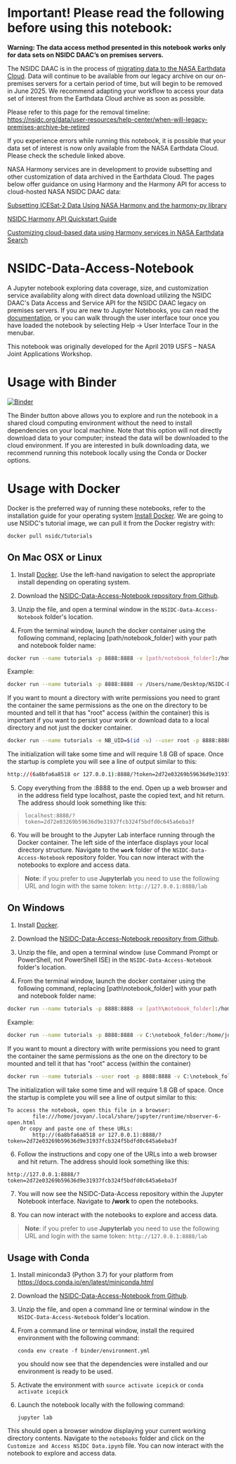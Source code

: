# Important! Please read the following before using this notebook:

**Warning: The data access method presented in this notebook works only for data sets on NSIDC DAAC’s on premises servers.**

The NSIDC DAAC is in the process of [migrating data to the NASA Earthdata Cloud](https://nsidc.org/data/user-resources/help-center/faqs-about-nsidc-daacs-earthdata-cloud-migration).  Data will continue to be available from our legacy archive on our on-premises servers for a certain period of time, but will begin to be removed in June 2025.  We recommend adapting your workflow to access your data set of interest from the Earthdata Cloud archive as soon as possible.

Please refer to this page for the removal timeline: https://nsidc.org/data/user-resources/help-center/when-will-legacy-premises-archive-be-retired

If you experience errors while running this notebook, it is possible that your data set of interest is now only available from the NASA Earthdata Cloud.  Please check the schedule linked above.

NASA Harmony services are in development to provide subsetting and other customization of data archived in the Earthdata Cloud.  The pages below offer guidance on using Harmony and the Harmony API for access to cloud-hosted NASA NSIDC DAAC data:

[Subsetting ICESat-2 Data Using NASA Harmony and the harmony-py library](https://nasa-openscapes.github.io/earthdata-cloud-cookbook/tutorials/IS2_Harmony.html)

[NSIDC Harmony API Quickstart Guide](https://nsidc.org/data/user-resources/help-center/harmony-api-quickstart-guide-customizing-nasa-nsidc-daac-data-earthdata-cloud)

[Customizing cloud-based data using Harmony services in NASA Earthdata Search](https://nsidc.org/data/user-resources/help-center/search-order-and-customize-nsidc-daac-data-nasa-earthdata-search)

# NSIDC-Data-Access-Notebook

A Jupyter notebook exploring data coverage, size, and customization service availability along with direct data download utilizing the NSIDC DAAC's Data Access and Service API for the NSIDC DAAC legacy on premises servers. If you are new to Jupyter Notebooks, you can read the [documentation](https://jupyter-notebook.readthedocs.io/en/stable/index.html), or you can walk through the user interface tour once you have loaded the notebook by selecting Help -> User Interface Tour in the menubar.

This notebook was originally developed for the April 2019 USFS – NASA Joint Applications Workshop.

# Usage with Binder

[![Binder](https://mybinder.org/badge_logo.svg)](https://mybinder.org/v2/gh/nsidc/NSIDC-Data-Access-Notebook/73ba6a37a0a2934c8da336aeb85004cabf923dd4)

The Binder button above allows you to explore and run the notebook in a shared cloud computing environment without the need to install dependencies on your local machine. Note that this option will not directly download data to your computer; instead the data will be downloaded to the cloud environment. If you are interested in bulk downloading data, we recommend running this notebook locally using the Conda or Docker options.

# Usage with Docker

Docker is the preferred way of running these notebooks, refer to the installation guide for your operating system [Install Docker](https://docs.docker.com/get-docker/). We are going to use NSIDC's tutorial image, we can pull it from the Docker registry with:

`docker pull nsidc/tutorials`

## On Mac OSX or Linux


1. Install [Docker](https://docs.docker.com/install/). Use the left-hand navigation to select the appropriate install depending on operating system.

2. Download the [NSIDC-Data-Access-Notebook repository from Github](https://github.com/nsidc/NSIDC-Data-Access-Notebook/archive/master.zip).

3. Unzip the file, and open a terminal window in the `NSIDC-Data-Access-Notebook` folder's location.

4. From the terminal window, launch the docker container using the following command, replacing [path/notebook_folder] with your path and notebook folder name:


```bash
docker run --name tutorials -p 8888:8888 -v [path/notebook_folder]:/home/jovyan/work nsidc/tutorials
```
Example:
```bash
docker run --name tutorials -p 8888:8888 -v /Users/name/Desktop/NSIDC-Data-Access-Notebook:/home/jovyan/work nsidc/tutorials
```
If you want to mount a directory with write permissions you need to grant the container the same permissions as the one on the directory to be mounted and tell it that has "root" access (within the container) this is important if you want to persist your work or download data to a local directory and not just the docker container.

```bash
docker run --name tutorials -e NB_UID=$(id -u) --user root -p 8888:8888 -v  /Users/name/Desktop/NSIDC-Data-Access-Notebook:/home/jovyan/work nsidc/tutorials
```

The initialization will take some time and will require 1.8 GB of space. Once the startup is complete you will see a line of output similar to this:

```bash
http://(6a8bfa6a8518 or 127.0.0.1):8888/?token=2d72e03269b59636d9e31937fcb324f5bdfd0c645a6eba3f
```

5. Copy everything from the :8888 to the end. Open up a web browser and in the address field type localhost, paste the copied text, and hit return. The address should look something like this:

> `localhost:8888/?token=2d72e03269b59636d9e31937fcb324f5bdfd0c645a6eba3f`

6. You will be brought to the Jupyter Lab interface running through the Docker container. The left side of the interface displays your local directory structure. Navigate to the **`work`** folder of the `NSIDC-Data-Access-Notebook` repository folder. You can now interact with the notebooks to explore and access data.

> **Note**: if you prefer to use **Jupyterlab** you need to use the following URL and login with the same token:
>  `http://127.0.0.1:8888/lab`

## On Windows

1. Install [Docker](https://docs.docker.com/docker-for-windows/install/).

2. Download the [NSIDC-Data-Access-Notebook repository from Github](https://github.com/nsidc/NSIDC-Data-Access-Notebook/archive/master.zip).

3. Unzip the file, and open a terminal window (use Command Prompt or PowerShell, not PowerShell ISE) in the `NSIDC-Data-Access-Notebook` folder's location.

5. From the terminal window, launch the docker container using the following command, replacing [path\notebook_folder] with your path and notebook folder name:

```bash
docker run --name tutorials -p 8888:8888 -v [path\notebook_folder]:/home/jovyan/work nsidc/tutorials 
```

Example:

```bash 
docker run --name tutorials -p 8888:8888 -v C:\notebook_folder:/home/jovyan/work nsidc/tutorials
```

If you want to mount a directory with write permissions you need to grant the container the same permissions as the one on the directory to be mounted and tell it that has "root" access (within the container)
```bash
docker run --name tutorials --user root -p 8888:8888 -v C:\notebook_folder:/home/jovyan/work nsidc/tutorials
```
The initialization will take some time and will require 1.8 GB of space. Once the startup is complete you will see a line of output similar to this:

```
To access the notebook, open this file in a browser:
        file:///home/jovyan/.local/share/jupyter/runtime/nbserver-6-open.html
    Or copy and paste one of these URLs:
        http://(6a8bfa6a8518 or 127.0.0.1):8888/?token=2d72e03269b59636d9e31937fcb324f5bdfd0c645a6eba3f
```

6. Follow the instructions and copy one of the URLs into a web browser and hit return. The address should look something like this:

`http://127.0.0.1:8888/?token=2d72e03269b59636d9e31937fcb324f5bdfd0c645a6eba3f`

7. You will now see the NSIDC-Data-Access repository within the Jupyter Notebook interface. Navigate to **/work** to open the notebooks. 

8. You can now interact with the notebooks to explore and access data.

> **Note**: if you prefer to use **Jupyterlab** you need to use the following URL and login with the same token:
>  `http://127.0.0.1:8888/lab`

## Usage with Conda

1. Install miniconda3 (Python 3.7) for your platform from https://docs.conda.io/en/latest/miniconda.html

2. Download the [NSIDC-Data-Access-Notebook from Github](https://github.com/nsidc/NSIDC-Data-Access-Notebook/archive/master.zip).

3. Unzip the file, and open a command line or terminal window in the `NSIDC-Data-Access-Notebook` folder's location.

4. From a command line or terminal window, install the required environment with the following command:

   ```conda env create -f binder/environment.yml```

    you should now see that the dependencies were installed and our environment is ready to be used.

5. Activate the environment with ```source activate icepick``` or ```conda activate icepick```

6. Launch the notebook locally with the following command:

    ```jupyter lab```

This should open a browser window displaying your current working directory contents. Navigate to the `notebooks` folder and click on the `Customize and Access NSIDC Data.ipynb` file. You can now interact with the notebook to explore and access data.


